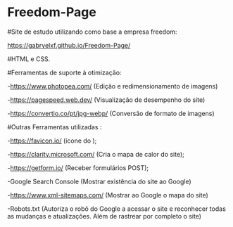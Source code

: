 # Freedom-Page
#Site de estudo utilizando como base a empresa freedom:

https://gabryelxf.github.io/Freedom-Page/

#HTML e CSS.

#Ferramentas de suporte à otimização:

-https://www.photopea.com/ (Edição e redimensionamento de imagens)

-https://pagespeed.web.dev/ (Visualização de desempenho do site)

-https://convertio.co/pt/jpg-webp/ (Conversão de formato de imagens)


#Outras Ferramentas utilizadas :

-https://favicon.io/ (icone do <head>);
  
-https://clarity.microsoft.com/ (Cria o mapa de calor do site);
  
-https://getform.io/ (Receber formulários POST);

-Google Search Console (Mostrar existência do site ao Google)

-https://www.xml-sitemaps.com/ (Mostrar ao Google o mapa do site)

-Robots.txt (Autoriza o robô do Google a acessar o site e reconhecer todas as mudanças e atualizações. Além de rastrear por completo o site)



